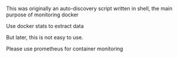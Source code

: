 
This was originally an auto-discovery script written in shell, the main purpose of monitoring docker

Use docker stats to extract data

But later, this is not easy to use.

Please use prometheus for container monitoring

